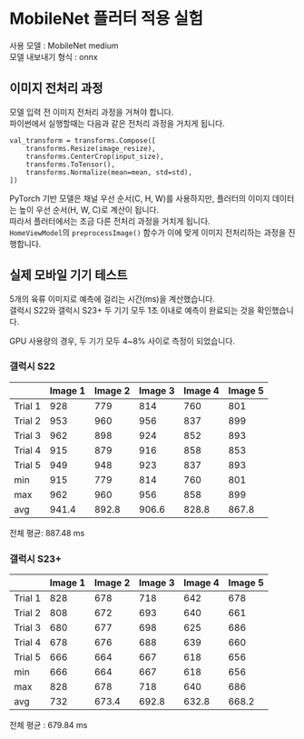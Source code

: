 # MobileNet 플러터 적용 실험

사용 모델 : MobileNet medium  
모델 내보내기 형식 : onnx

## 이미지 전처리 과정

모델 입력 전 이미지 전처리 과정을 거쳐야 합니다.  
파이썬에서 실행할때는 다음과 같은 전처리 과정을 거치게 됩니다.

```
val_transform = transforms.Compose([
    transforms.Resize(image_resize),
    transforms.CenterCrop(input_size),
    transforms.ToTensor(),
    transforms.Normalize(mean=mean, std=std),
])
```

PyTorch 기반 모델은 채널 우선 순서(C, H, W)를 사용하지만, 플러터의 이미지 데이터는 높이 우선 순서(H, W, C)로 계산이 됩니다.  
따라서 플러터에서는 조금 다른 전처리 과정을 거치게 됩니다.  
`HomeViewModel`의 `preprocessImage()` 함수가 이에 맞게 이미지 전처리하는 과정을 진행합니다.

## 실제 모바일 기기 테스트

5개의 육류 이미지로 예측에 걸리는 시간(ms)을 계산했습니다.  
갤럭시 S22와 갤럭시 S23+ 두 기기 모두 1초 이내로 예측이 완료되는 것을 확인했습니다.

GPU 사용량의 경우, 두 기기 모두 4~8% 사이로 측정이 되었습니다.

### 갤럭시 S22

|         | Image 1 | Image 2 | Image 3 | Image 4 | Image 5 |
| ------- | ------- | ------- | ------- | ------- | ------- |
| Trial 1 | 928     | 779     | 814     | 760     | 801     |
| Trial 2 | 953     | 960     | 956     | 837     | 899     |
| Trial 3 | 962     | 898     | 924     | 852     | 893     |
| Trial 4 | 915     | 879     | 916     | 858     | 853     |
| Trial 5 | 949     | 948     | 923     | 837     | 893     |
| min     | 915     | 779     | 814     | 760     | 801     |
| max     | 962     | 960     | 956     | 858     | 899     |
| avg     | 941.4   | 892.8   | 906.6   | 828.8   | 867.8   |

전체 평균: 887.48 ms

### 갤럭시 S23+

|         | Image 1 | Image 2 | Image 3 | Image 4 | Image 5 |
| ------- | ------- | ------- | ------- | ------- | ------- |
| Trial 1 | 828     | 678     | 718     | 642     | 678     |
| Trial 2 | 808     | 672     | 693     | 640     | 661     |
| Trial 3 | 680     | 677     | 698     | 625     | 686     |
| Trial 4 | 678     | 676     | 688     | 639     | 660     |
| Trial 5 | 666     | 664     | 667     | 618     | 656     |
| min     | 666     | 664     | 667     | 618     | 656     |
| max     | 828     | 678     | 718     | 640     | 686     |
| avg     | 732     | 673.4   | 692.8   | 632.8   | 668.2   |

전체 평균 : 679.84 ms
